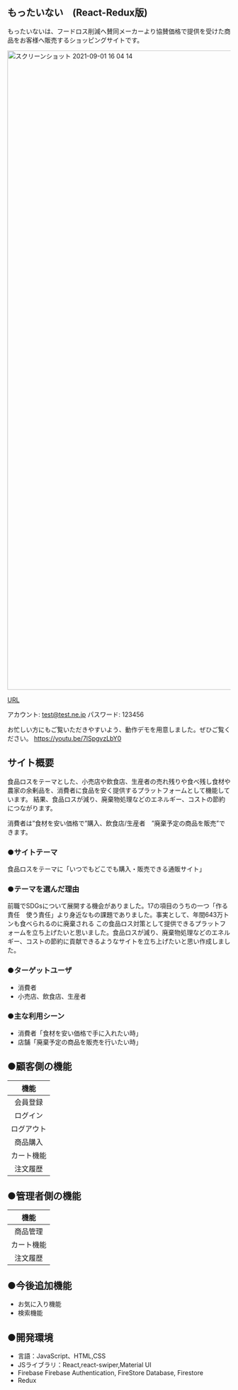 ## もったいない　(React-Redux版)
もったいないは、フードロス削減へ賛同メーカーより協賛価格で提供を受けた商品をお客様へ販売するショッピングサイトです。

<img width="1440" alt="スクリーンショット 2021-09-01 16 04 14" src="https://user-images.githubusercontent.com/82036851/131627232-b4155fdc-ec06-4786-a93f-a5e1ac8c8536.png">

[URL](https://ec-app-47b49.web.app/)

アカウント: test@test.ne.jp
パスワード: 123456

お忙しい方にもご覧いただきやすいよう、動作デモを用意しました。ぜひご覧ください。
https://youtu.be/7lSpgvzLbY0

## サイト概要
食品ロスをテーマとした、小売店や飲食店、生産者の売れ残りや食べ残し食材や農家の余剰品を、消費者に食品を安く提供するプラットフォームとして機能しています。
結果、食品ロスが減り、廃棄物処理などのエネルギー、コストの節約につながります。

消費者は”食材を安い価格で”購入、飲食店/生産者　”廃棄予定の商品を販売”できます。

### ●サイトテーマ
食品ロスをテーマに「いつでもどこでも購入・販売できる通販サイト」

### ●テーマを選んだ理由
前職でSDGsについて展開する機会がありました。17の項目のうちの一つ「作る責任　使う責任」より身近なもの課題でありました。事実として、年間643万トンも食べられるのに廃棄される
この食品ロス対策として提供できるプラットフォームを立ち上げたいと思いました。食品ロスが減り、廃棄物処理などのエネルギー、コストの節約に貢献できるようなサイトを立ち上げたいと思い作成しました。
### ●ターゲットユーザ
* 消費者
* 小売店、飲食店、生産者
### ●主な利用シーン
* 消費者「食材を安い価格で手に入れたい時」
* 店舗「廃棄予定の商品を販売を行いたい時」

## ●顧客側の機能
| 機能 |
| :---: | 
| 会員登録 |
| ログイン | 
| ログアウト | 
| 商品購入 | 
| カート機能 | 
| 注文履歴 | 

## ●管理者側の機能
| 機能 |
| :---: | 
| 商品管理 | 
| カート機能 | 
| 注文履歴 | 

## ●今後追加機能
* お気に入り機能
* 検索機能

## ●開発環境
- 言語：JavaScript、HTML,CSS
- JSライブラリ：React,react-swiper,Material UI
- Firebase Firebase Authentication, FireStore Database, Firestore
- Redux
